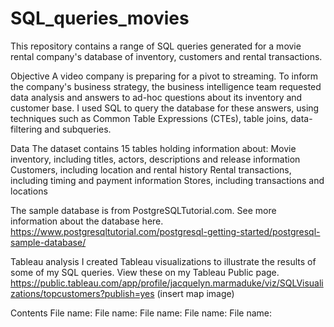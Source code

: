 # SQL_queries_movies
This repository contains a range of SQL queries generated for a movie rental company's database of inventory, customers and rental transactions.

Objective
A video company is preparing for a pivot to streaming. To inform the company's business strategy, the business intelligence team requested data analysis and answers to ad-hoc questions about its inventory and customer base. I used SQL to query the database for these answers, using techniques such as Common Table Expressions (CTEs), table joins, data-filtering and subqueries.

Data
The dataset contains 15 tables holding information about:
Movie inventory, including titles, actors, descriptions and release information
Customers, including location and rental history
Rental transactions, including timing and payment information
Stores, including transactions and locations

The sample database is from PostgreSQLTutorial.com. See more information about the database here.
https://www.postgresqltutorial.com/postgresql-getting-started/postgresql-sample-database/


Tableau analysis
I created Tableau visualizations to illustrate the results of some of my SQL queries. View these on my Tableau Public page.
https://public.tableau.com/app/profile/jacquelyn.marmaduke/viz/SQLVisualizations/topcustomers?publish=yes
(insert map image)

Contents
File name:
File name:
File name:
File name:
File name:


